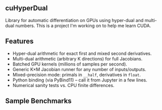 ## cuHyperDual

Library for automatic differentiation on GPUs using hyper-dual and multi-dual numbers. This is a project I'm working on to help me learn CUDA.

## Features

- Hyper-dual arithmetic for exact first and mixed second derivatives.
- Multi-dual arithmetic (arbitrary K directions) for full Jacobians.
- Batched GPU kernels (millions of samples per second).
- Generic K×M Jacobian runner for any number of inputs/outputs.
- Mixed-precision mode: primals in `__half`, derivatives in `float`.
- Python binding (via PyBind11) – call it from Jupyter in a few lines.
- Numerical sanity tests vs. CPU finite differences.

## Sample Benchmarks
